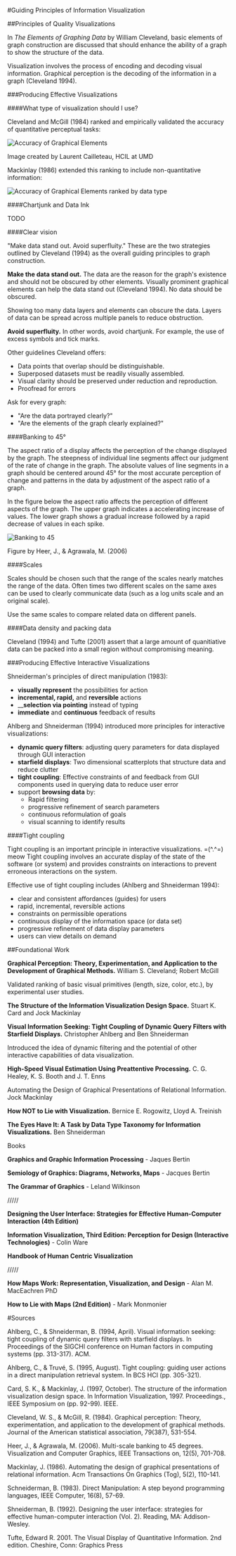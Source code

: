 #Guiding Principles of Information Visualization

##Principles of Quality Visualizations

In _The Elements of Graphing Data_ by William Cleveland, basic elements of graph construction are discussed that should enhance the ability of a graph to show the structure of the data.

Visualization involves the process of encoding and decoding visual information. Graphical perception is the decoding of the information in a graph (Cleveland 1994).

###Producing Effective Visualizations

####What type of visualization should I use?

Cleveland and McGill (1984) ranked and empirically validated the accuracy of quantitative perceptual tasks:

![Accuracy of Graphical Elements](/images/degreesofaccuracy.gif)

Image created by Laurent Cailleteau, HCIL at UMD

Mackinlay (1986) extended this ranking to include non-quantitative information:

![Accuracy of Graphical Elements ranked by data type](/images/Mackinlay_PerceptualTask.jpg)


####Chartjunk and Data Ink

TODO

####Clear vision

"Make data stand out. Avoid superfluity." These are the two strategies outlined by Cleveland (1994) as the overall guiding principles to graph construction.

__Make the data stand out.__ The data are the reason for the graph's existence and should not be obscured by other elements. Visually prominent graphical elements can help the data stand out (Cleveland 1994). No data should be obscured.

Showing too many data layers and elements can obscure the data. Layers of data can be spread across multiple panels to reduce obstruction.

__Avoid superfluity.__ In other words, avoid chartjunk. For example, the use of excess symbols and tick marks.

Other guidelines Cleveland offers:

- Data points that overlap should be distinguishable.
- Superposed datasets must be readily visually assembled.
- Visual clarity should be preserved under reduction and reproduction.
- Proofread for errors

Ask for every graph:

- "Are the data portrayed clearly?"
- "Are the elements of the graph clearly explained?"

####Banking to 45°

The aspect ratio of a display affects the perception of the change displayed by the graph. The steepness of individual line segments affect our judgment of the rate of change in the graph. The absolute values of line segments in a graph should be centered around 45° for the most accurate perception of change and patterns in the data by adjustment of the aspect ratio of a graph.

In the figure below the aspect ratio affects the perception of different aspects of the graph. The upper graph indicates a accelerating increase of values. The lower graph shows a gradual increase followed by a rapid decrease of values in each spike.

![Banking to 45](/images/bankingto45.gif)

Figure by Heer, J., & Agrawala, M. (2006)

####Scales

Scales should be chosen such that the range of the scales nearly matches the range of the data. Often times two different scales on the same axes can be used to clearly communicate data (such as a log units scale and an original scale).

Use the same scales to compare related data on different panels.

####Data density and packing data

Cleveland (1994) and Tufte (2001) assert that a large amount of quanitiative data can be packed into a small region without compromising meaning.

###Producing Effective Interactive Visualizations

Shneiderman's principles of direct manipulation (1983):

- __visually represent__ the possibilities for action
- __incremental, rapid,__ and __reversible__ actions
- ____selection via pointing__ instead of typing
- __immediate__ and __continuous__ feedback of results

Ahlberg and Shneiderman (1994) introduced more principles for interactive visualizations:

- __dynamic query filters__: adjusting query parameters for data displayed through GUI interaction
- __starfield displays__: Two dimensional scatterplots that structure data and reduce clutter
- __tight coupling__: Effective constraints of and feedback from GUI components used in querying data to reduce user error
- support __browsing data__ by:
	- Rapid filtering
	- progressive refinement of search parameters
	- continuous reformulation of goals
	- visual scanning to identify results

####Tight coupling

Tight coupling is an important principle in interactive visualizations. =(^.^=) meow Tight coupling involves an accurate display of the state of the software (or system) and provides constraints on interactions to prevent erroneous interactions on the system.

Effective use of tight coupling includes (Ahlberg and Shneiderman 1994):

- clear and consistent affordances (guides) for users
- rapid, incremental, reversible actions
- constraints on permissible operations
- continuous display of the information space (or data set)
- progressive refinement of data display parameters
- users can view details on demand

##Foundational Work

__Graphical Perception: Theory, Experimentation, and Application to the Development of Graphical Methods.__ William S. Cleveland; Robert McGill

Validated ranking of basic visual primitives (length, size, color, etc.), by experimental user studies.

__The Structure of the Information Visualization Design Space.__ Stuart K. Card and Jock Mackinlay

__Visual Information Seeking: Tight Coupling of Dynamic Query Filters with Starfield Displays.__ Christopher Ahlberg and Ben Shneiderman

Introduced the idea of dynamic filtering and the potential of other interactive capabilities of data visualization.

__High-Speed Visual Estimation Using Preattentive Processing.__ C. G. Healey, K. S. Booth and J. T. Enns

Automating the Design of Graphical Presentations of Relational Information. Jock Mackinlay

__How NOT to Lie with Visualization.__ Bernice E. Rogowitz, Lloyd A. Treinish

__The Eyes Have It: A Task by Data Type Taxonomy for Information Visualizations.__ Ben Shneiderman

Books

__Graphics and Graphic Information Processing__ - Jaques Bertin

__Semiology of Graphics: Diagrams, Networks, Maps__ - Jacques Bertin

__The Grammar of Graphics__ - Leland Wilkinson

/////

__Designing the User Interface: Strategies for Effective Human-Computer Interaction (4th Edition)__

__Information Visualization, Third Edition: Perception for Design (Interactive Technologies)__ - Colin Ware

__Handbook of Human Centric Visualization__

/////

__How Maps Work: Representation, Visualization, and Design__ - Alan M. MacEachren PhD

__How to Lie with Maps (2nd Edition)__ - Mark Monmonier

#Sources

Ahlberg, C., & Shneiderman, B. (1994, April). Visual information seeking: tight coupling of dynamic query filters with starfield displays. In Proceedings of the SIGCHI conference on Human factors in computing systems (pp. 313-317). ACM.

Ahlberg, C., & Truvé, S. (1995, August). Tight coupling: guiding user actions in a direct manipulation retrieval system. In BCS HCI (pp. 305-321).

Card, S. K., & Mackinlay, J. (1997, October). The structure of the information visualization design space. In Information Visualization, 1997. Proceedings., IEEE Symposium on (pp. 92-99). IEEE.

Cleveland, W. S., & McGill, R. (1984). Graphical perception: Theory, experimentation, and application to the development of graphical methods. Journal of the American statistical association, 79(387), 531-554.

Heer, J., & Agrawala, M. (2006). Multi-scale banking to 45 degrees. Visualization and Computer Graphics, IEEE Transactions on, 12(5), 701-708.

Mackinlay, J. (1986). Automating the design of graphical presentations of relational information. Acm Transactions On Graphics (Tog), 5(2), 110-141.

Schneiderman, B. (1983). Direct Manipulation: A step beyond programming languages, IEEE Computer, 16(8), 57-69.

Shneiderman, B. (1992). Designing the user interface: strategies for effective human-computer interaction (Vol. 2). Reading, MA: Addison-Wesley.

Tufte, Edward R. 2001. The Visual Display of Quantitative Information. 2nd edition. Cheshire, Conn: Graphics Press